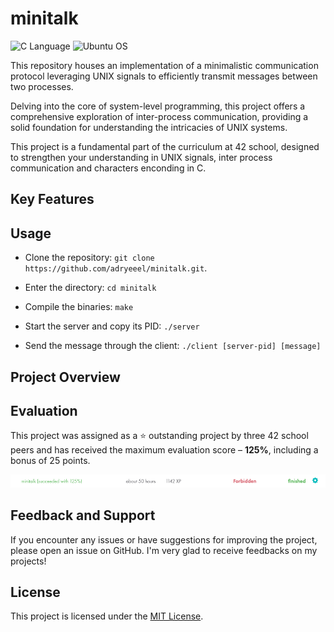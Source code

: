 # minitalk

![C Language](https://img.shields.io/badge/C-00599C?style=for-the-badge&logo=c&logoColor=white)
![Ubuntu OS](https://img.shields.io/badge/Ubuntu-E95420?style=for-the-badge&logo=ubuntu&logoColor=white)

This repository houses an implementation of a minimalistic communication protocol leveraging UNIX signals to efficiently transmit messages between two processes.

Delving into the core of system-level programming, this project offers a comprehensive exploration of inter-process communication, providing a solid foundation for understanding the intricacies of UNIX systems.

This project is a fundamental part of the curriculum at 42 school, designed to strengthen your understanding in UNIX signals, inter process communication and characters enconding in C.

## Key Features

## Usage

- Clone the repository: `git clone https://github.com/adryeeel/minitalk.git`.

- Enter the directory: `cd minitalk`

- Compile the binaries: `make`

- Start the server and copy its PID: `./server`

- Send the message through the client: `./client [server-pid] [message]`

## Project Overview

## Evaluation

This project was assigned as a ⭐ outstanding project by three 42 school peers and has received the maximum evaluation score – **125%**, including a bonus of 25 points.

![Score 125%](README/evaluation-score.png)

## Feedback and Support

If you encounter any issues or have suggestions for improving the project, please open an issue on GitHub. I'm very glad to receive feedbacks on my projects!

## License

This project is licensed under the [MIT License](LICENSE).
